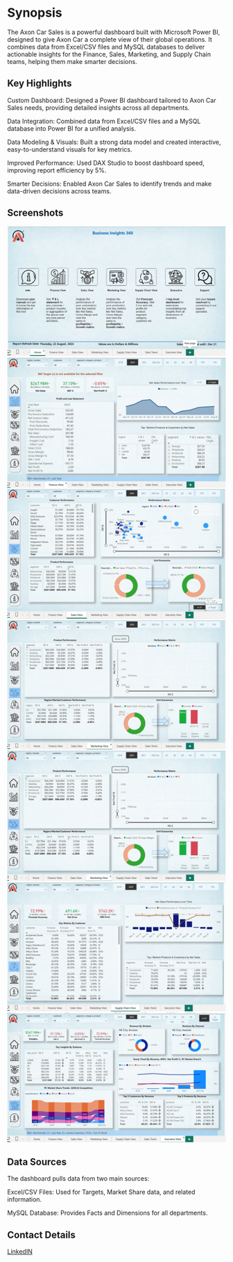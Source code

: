 
# Synopsis

The Axon Car Sales is a powerful dashboard built with Microsoft Power BI, designed to give Axon Car a complete view of their global operations. It combines data from Excel/CSV files and MySQL databases to deliver actionable insights for the Finance, Sales, Marketing, and Supply Chain teams, helping them make smarter decisions.


## Key Highlights

Custom Dashboard: Designed a Power BI dashboard tailored to Axon Car Sales needs, providing detailed insights across all departments.

Data Integration: Combined data from Excel/CSV files and a MySQL database into Power BI for a unified analysis.

Data Modeling & Visuals: Built a strong data model and created interactive, easy-to-understand visuals for key metrics.

Improved Performance: Used DAX Studio to boost dashboard speed, improving report efficiency by 5%.

Smarter Decisions: Enabled Axon Car Sales to identify trends and make data-driven decisions across teams.

## Screenshots

![image Alt](https://github.com/Satyakisen24/Business-Insights/blob/4a8bca007aac2a9c754bda3dede190013e692218/business%20insights%20360.jpg)
![image Alt](https://github.com/Satyakisen24/Business-Insights/blob/4a8bca007aac2a9c754bda3dede190013e692218/business%20insights%201%20360.jpg)
![image Alt](https://github.com/Satyakisen24/Business-Insights/blob/4a8bca007aac2a9c754bda3dede190013e692218/business%20insights%202%20360.jpg)
![image Alt](https://github.com/Satyakisen24/Business-Insights/blob/4a8bca007aac2a9c754bda3dede190013e692218/business%20insights%203%20360.jpg)
![image Alt](https://github.com/Satyakisen24/Business-Insights/blob/4a8bca007aac2a9c754bda3dede190013e692218/business%20insights%204%20360.jpg)
![image Alt](https://github.com/Satyakisen24/Business-Insights/blob/4a8bca007aac2a9c754bda3dede190013e692218/business%20insights%205%20360.jpg)
![image Alt](https://github.com/Satyakisen24/Business-Insights/blob/4a8bca007aac2a9c754bda3dede190013e692218/business%20insights%206%20360.jpg)

## Data Sources

The dashboard pulls data from two main sources:

Excel/CSV Files: Used for Targets, Market Share data, and related information.

MySQL Database: Provides Facts and Dimensions for all departments.

## Contact Details

[LinkedIN](https://www.linkedin.com/in/satyaki-sen-442315106/)
